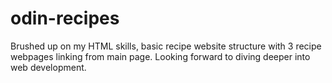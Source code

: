 # odin-recipes

Brushed up on my HTML skills, basic recipe website structure
with 3 recipe webpages linking from main page. Looking forward to diving deeper into web development.
